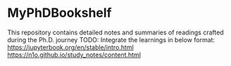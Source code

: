 # MyPhDBookshelf
This repository contains detailed notes and summaries of readings crafted during the Ph.D. journey
TODO:
Integrate the learnings in below format:
https://jupyterbook.org/en/stable/intro.html
https://n1o.github.io/study_notes/content.html
